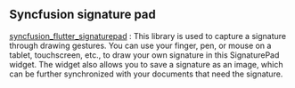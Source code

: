 ## Syncfusion signature pad
[syncfusion_flutter_signaturepad](https://pub.dev/packages/syncfusion_flutter_signaturepad) : This library is used to capture a signature through drawing gestures. You can use your finger, pen, or mouse on a tablet, touchscreen, etc., to draw your own signature in this SignaturePad widget. The widget also allows you to save a signature as an image, which can be further synchronized with your documents that need the signature.


